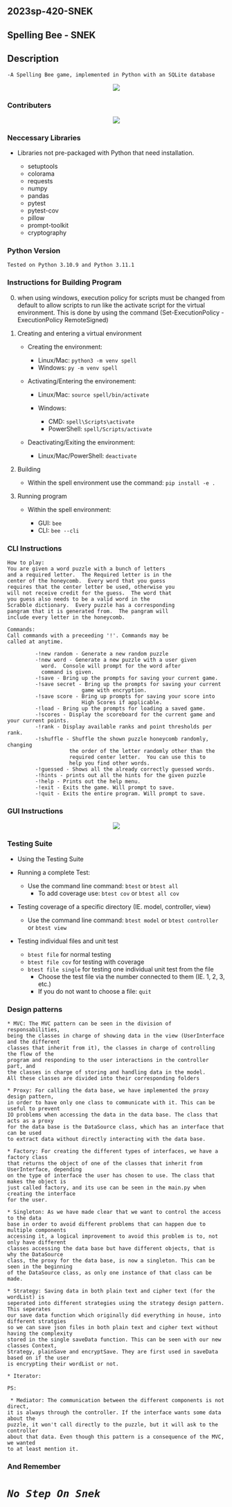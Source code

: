
## 2023sp-420-SNEK
## Spelling Bee - SNEK

## Description

    -A Spelling Bee game, implemented in Python with an SQLite database


<p align="center">
          <img src="src/img/SNEKTransperent.png">
</p>

### Contributers

<p align="center">
    <img src="src/img/contributersFinal2.PNG">
</p>

### Neccessary Libraries

* Libraries not pre-packaged with Python
that need installation.

    * setuptools
    * colorama
    * requests
    * numpy
    * pandas
    * pytest
    * pytest-cov
    * pillow
    * prompt-toolkit
    * cryptography


### Python Version

    Tested on Python 3.10.9 and Python 3.11.1


### Instructions for Building Program

0. when using windows, execution policy for scripts must be changed
    from default to allow scripts to run like the activate script for the
    virtual environment. This is done by using the command 
    (Set-ExecutionPolicy -ExecutionPolicy RemoteSigned)

1. Creating and entering a virtual environment
    * Creating the environment:
    
        * Linux/Mac:  ```python3 -m venv spell```
        * Windows:  ```py -m venv spell```
        
    * Activating/Entering the environement:
    
        * Linux/Mac:  ```source spell/bin/activate```
        
        * Windows:
            * CMD:  ```spell\Scripts\activate```
            * PowerShell:  ```spell/Scripts/activate```
            
    * Deactivating/Exiting the environment:
    
        * Linux/Mac/PowerShell:  ```deactivate```

2. Building
    * Within the spell environment use the command:  ```pip install -e .```

3. Running program
    * Within the spell environment:
    
        * GUI:   ```bee```
        * CLI:   ```bee --cli```


### CLI Instructions

    How to play:
    You are given a word puzzle with a bunch of letters
    and a required letter.  The Required letter is in the
    center of the honeycomb.  Every word that you guess
    requires that the center letter be used, otherwise you
    will not receive credit for the guess.  The word that
    you guess also needs to be a valid word in the
    Scrabble dictionary.  Every puzzle has a corresponding
    pangram that it is generated from.  The pangram will
    include every letter in the honeycomb.

    Commands:
    Call commands with a preceeding '!'. Commands may be
    called at anytime.

             -!new random - Generate a new random puzzle
             -!new word - Generate a new puzzle with a user given
               word.  Console will prompt for the word after
               command is given.
             -!save - Bring up the prompts for saving your current game.
             -!save secret - Bring up the prompts for saving your current 
                            game with encryption.
             -!save score - Bring up prompts for saving your score into
                            High Scores if applicable.
             -!load - Bring up the prompts for loading a saved game.
             -!scores - Display the scoreboard for the current game and your current points.
             -!rank - Display available ranks and point thresholds per rank.
             -!shuffle - Shuffle the shown puzzle honeycomb randomly, changing
                        the order of the letter randomly other than the
                        required center letter.  You can use this to
                        help you find other words.
             -!guessed - Shows all the already correctly guessed words.
             -!hints - prints out all the hints for the given puzzle
             -!help - Prints out the help menu.
             -!exit - Exits the game. Will prompt to save.
             -!quit - Exits the entire program. Will prompt to save.
   
### GUI Instructions

<p align=center>
    <img src="src/img/spellBeeInstruct.PNG">
<p>

### Testing Suite

* Using the Testing Suite

* Running a complete Test:
    * Use the command line command:  ```btest``` or ```btest all```
        * To add coverage use:  ```btest cov``` or ```btest all cov```

* Testing coverage of a specific directory (IE. model, controller, view)
    * Use the command line command:  ```btest model``` or ```btest controller``` or ```btest view```

* Testing individual files and unit test
    * ```btest file``` for normal testing
    * ```btest file cov``` for testing with coverage
    * ```btest file single``` for testing one individual unit test from the file
        * Choose the test file via the number connected to them (IE. 1, 2, 3, etc.)
        * If you do not want to choose a file:  ```quit```

    
 ### Design patterns
    * MVC: The MVC pattern can be seen in the division of responsabilities,
    being the classes in charge of showing data in the view (UserInterface and the different 
    classes that inherit from it), the classes in charge of controlling the flow of the
    program and responding to the user interactions in the controller part, and
    the classes in charge of storing and handling data in the model. 
    All these classes are divided into their corresponding folders
    
    * Proxy: For calling the data base, we have implemented the proxy design pattern, 
    in order to have only one class to communicate with it. This can be useful to prevent
    IO problems when accessing the data in the data base. The class that acts as a proxy
    for the data base is the DataSource class, which has an interface that can be used
    to extract data without directly interacting with the data base.
    
    * Factory: For creating the different types of interfaces, we have a factory class 
    that returns the object of one of the classes that inherit from UserInterface, depending
    on the type of interface the user has chosen to use. The class that makes the object is
    just called factory, and its use can be seen in the main.py when creating the interface
    for the user.
    
    * Singleton: As we have made clear that we want to control the access to the data 
    base in order to avoid different problems that can happen due to multiple components
    accessing it, a logical improvement to avoid this problem is to, not only have different
    classes accessing the data base but have different objects, that is why the DataSource
    class, the proxy for the data base, is now a singleton. This can be seen in the beginning
    of the DataSource class, as only one instance of that class can be made.

    * Strategy: Saving data in both plain text and cipher text (for the wordList) is 
    seperated into different strategies using the strategy design pattern. This seperates 
    our save data function which originally did everything in house, into different stratgies 
    so we can save json files in both plain text and cipher text without having the complexity
    stored in the single saveData function. This can be seen with our new classes Context, 
    Strategy, plainSave and encryptSave. They are first used in saveData based on if the user 
    is encrypting their wordList or not.

    * Iterator:
    
    PS:
    
     * Mediator: The communication between the different components is not direct, 
    it is always through the controller. If the interface wants some data about the
    puzzle, it won't call directly to the puzzle, but it will ask to the controller
    about that data. Even though this pattern is a consequence of the MVC, we wanted
    to at least mention it.
        
        
            




### And Remember
    
#  ***`No Step On Snek`*** 

        

